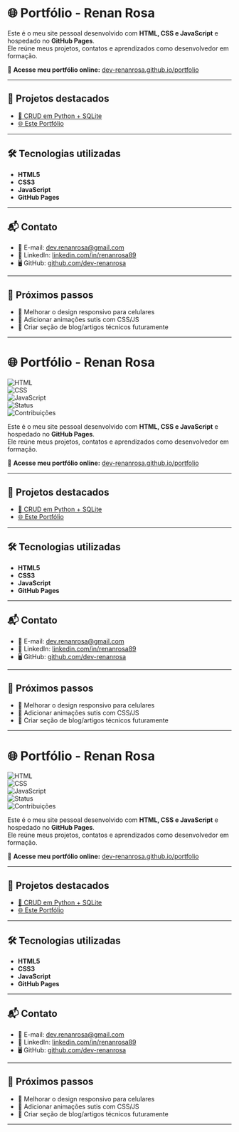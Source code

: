 # 🌐 Portfólio - Renan Rosa  

Este é o meu site pessoal desenvolvido com **HTML, CSS e JavaScript** e hospedado no **GitHub Pages**.  
Ele reúne meus projetos, contatos e aprendizados como desenvolvedor em formação.  

🔗 **Acesse meu portfólio online:** [dev-renanrosa.github.io/portfolio](https://dev-renanrosa.github.io/portfolio/)  

---

## 🚀 Projetos destacados  

- [📌 CRUD em Python + SQLite](https://github.com/dev-renanrosa/crud-python-sqlite)  
- [🌐 Este Portfólio](https://github.com/dev-renanrosa/portfolio)  

---

## 🛠️ Tecnologias utilizadas  

- **HTML5**  
- **CSS3**  
- **JavaScript**  
- **GitHub Pages**  

---

## 📬 Contato  

- 📧 E-mail: [dev.renanrosa@gmail.com](mailto:dev.renanrosa@gmail.com)  
- 💼 LinkedIn: [linkedin.com/in/renanrosa89](https://www.linkedin.com/in/renanrosa89/)  
- 🖥️ GitHub: [github.com/dev-renanrosa](https://github.com/dev-renanrosa)  

---

## 📌 Próximos passos  

- 🎨 Melhorar o design responsivo para celulares  
- 🌟 Adicionar animações sutis com CSS/JS  
- 📂 Criar seção de blog/artigos técnicos futuramente  

---
# 🌐 Portfólio - Renan Rosa  

![HTML](https://img.shields.io/badge/HTML5-orange?logo=html5&logoColor=white)  
![CSS](https://img.shields.io/badge/CSS3-blue?logo=css3&logoColor=white)  
![JavaScript](https://img.shields.io/badge/JavaScript-yellow?logo=javascript&logoColor=black)  
![Status](https://img.shields.io/badge/Status-Concluído-success)  
![Contribuições](https://img.shields.io/badge/Contribuições-Bem--vindas-orange)  

Este é o meu site pessoal desenvolvido com **HTML, CSS e JavaScript** e hospedado no **GitHub Pages**.  
Ele reúne meus projetos, contatos e aprendizados como desenvolvedor em formação.  

🔗 **Acesse meu portfólio online:** [dev-renanrosa.github.io/portfolio](https://dev-renanrosa.github.io/portfolio/)  

---

## 🚀 Projetos destacados  

- [📌 CRUD em Python + SQLite](https://github.com/dev-renanrosa/crud-python-sqlite)  
- [🌐 Este Portfólio](https://github.com/dev-renanrosa/portfolio)  

---

## 🛠️ Tecnologias utilizadas  

- **HTML5**  
- **CSS3**  
- **JavaScript**  
- **GitHub Pages**  

---

## 📬 Contato  

- 📧 E-mail: [dev.renanrosa@gmail.com](mailto:dev.renanrosa@gmail.com)  
- 💼 LinkedIn: [linkedin.com/in/renanrosa89](https://www.linkedin.com/in/renanrosa89/)  
- 🖥️ GitHub: [github.com/dev-renanrosa](https://github.com/dev-renanrosa)  

---

## 📌 Próximos passos  

- 🎨 Melhorar o design responsivo para celulares  
- 🌟 Adicionar animações sutis com CSS/JS  
- 📂 Criar seção de blog/artigos técnicos futuramente  

---
# 🌐 Portfólio - Renan Rosa  

![HTML](https://img.shields.io/badge/HTML5-orange?logo=html5&logoColor=white)  
![CSS](https://img.shields.io/badge/CSS3-blue?logo=css3&logoColor=white)  
![JavaScript](https://img.shields.io/badge/JavaScript-yellow?logo=javascript&logoColor=black)  
![Status](https://img.shields.io/badge/Status-Concluído-success)  
![Contribuições](https://img.shields.io/badge/Contribuições-Bem--vindas-orange)  

Este é o meu site pessoal desenvolvido com **HTML, CSS e JavaScript** e hospedado no **GitHub Pages**.  
Ele reúne meus projetos, contatos e aprendizados como desenvolvedor em formação.  

🔗 **Acesse meu portfólio online:** [dev-renanrosa.github.io/portfolio](https://dev-renanrosa.github.io/portfolio/)  

---

## 🚀 Projetos destacados  

- [📌 CRUD em Python + SQLite](https://github.com/dev-renanrosa/crud-python-sqlite)  
- [🌐 Este Portfólio](https://github.com/dev-renanrosa/portfolio)  

---

## 🛠️ Tecnologias utilizadas  

- **HTML5**  
- **CSS3**  
- **JavaScript**  
- **GitHub Pages**  

---

## 📬 Contato  

- 📧 E-mail: [dev.renanrosa@gmail.com](mailto:dev.renanrosa@gmail.com)  
- 💼 LinkedIn: [linkedin.com/in/renanrosa89](https://www.linkedin.com/in/renanrosa89/)  
- 🖥️ GitHub: [github.com/dev-renanrosa](https://github.com/dev-renanrosa)  

---

## 📌 Próximos passos  

- 🎨 Melhorar o design responsivo para celulares  
- 🌟 Adicionar animações sutis com CSS/JS  
- 📂 Criar seção de blog/artigos técnicos futuramente  

---
